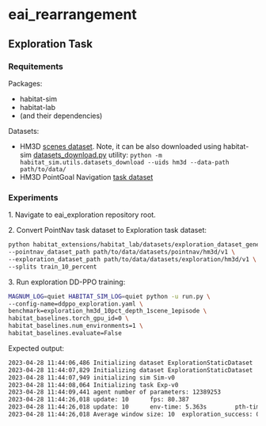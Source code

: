 # eai_rearrangement

## Exploration Task

### Requitements

Packages:
- habitat-sim
- habitat-lab
- (and their dependencies)

Datasets:
- HM3D [scenes dataset](https://aihabitat.org/datasets/hm3d/). Note, it can be also downloaded using habitat-sim [datasets_download.py](https://github.com/facebookresearch/habitat-sim/blob/main/src_python/habitat_sim/utils/datasets_download.py) utility: `python -m habitat_sim.utils.datasets_download --uids hm3d --data-path path/to/data/`
- HM3D PointGoal Navigation	[task dataset](https://github.com/facebookresearch/habitat-lab/blob/main/DATASETS.md)


### Experiments
1\. Navigate to eai_exploration repository root.

2\. Convert PointNav task dataset to Exploration task dataset:
```bash
python habitat_extensions/habitat_lab/datasets/exploration_dataset_generation.py \
--pointnav_dataset_path path/to/data/datasets/pointnav/hm3d/v1 \
--exploration_dataset_path path/to/data/datasets/exploration/hm3d/v1 \
--splits train_10_percent
```

3\. Run exploration DD-PPO training:
```bash
MAGNUM_LOG=quiet HABITAT_SIM_LOG=quiet python -u run.py \
--config-name=ddppo_exploration.yaml \
benchmark=exploration_hm3d_10pct_depth_1scene_1episode \
habitat_baselines.torch_gpu_id=0 \
habitat_baselines.num_environments=1 \
habitat_baselines.evaluate=False
```

Expected output:
```bash
2023-04-28 11:44:06,486 Initializing dataset ExplorationStaticDataset
2023-04-28 11:44:07,829 Initializing dataset ExplorationStaticDataset
2023-04-28 11:44:07,949 initializing sim Sim-v0
2023-04-28 11:44:08,064 Initializing task Exp-v0
2023-04-28 11:44:09,441 agent number of parameters: 12389253
2023-04-28 11:44:26,018 update: 10      fps: 80.387
2023-04-28 11:44:26,018 update: 10      env-time: 5.363s        pth-time: 10.434s       frames: 1280
2023-04-28 11:44:26,018 Average window size: 10  exploration_success: 0.000  exploration_vlr: 1.339  reward: 6.465  scene_coverage: 0.082
```